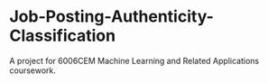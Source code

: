 # Job-Posting-Authenticity-Classification
A project for 6006CEM Machine Learning and Related Applications coursework.
